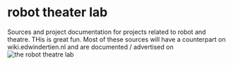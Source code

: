 # robot theater lab
Sources and project documentation for projects related to robot and theatre. 
THis is great fun. 
Most of these sources will have a counterpart on wiki.edwindertien.nl and are documented / advertised on ![the robot theatre lab](https://robottheaterlab.nl)
